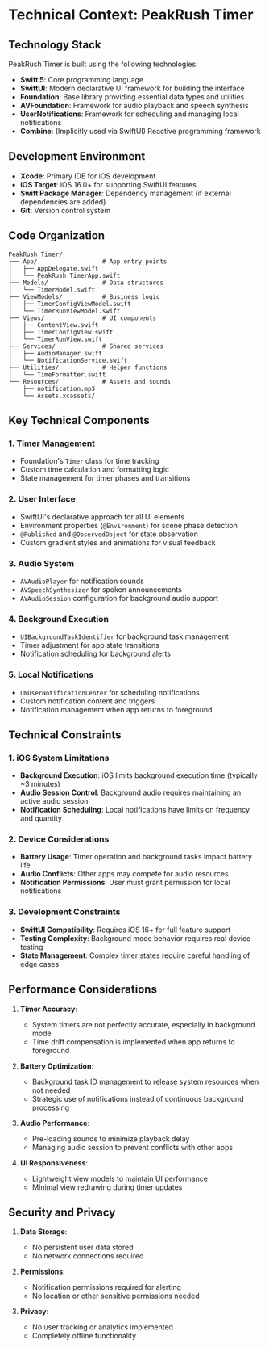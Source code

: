# Technical Context: PeakRush Timer

## Technology Stack

PeakRush Timer is built using the following technologies:

- **Swift 5**: Core programming language
- **SwiftUI**: Modern declarative UI framework for building the interface
- **Foundation**: Base library providing essential data types and utilities
- **AVFoundation**: Framework for audio playback and speech synthesis
- **UserNotifications**: Framework for scheduling and managing local notifications
- **Combine**: (Implicitly used via SwiftUI) Reactive programming framework

## Development Environment

- **Xcode**: Primary IDE for iOS development
- **iOS Target**: iOS 16.0+ for supporting SwiftUI features
- **Swift Package Manager**: Dependency management (if external dependencies are added)
- **Git**: Version control system

## Code Organization

```
PeakRush_Timer/
├── App/                  # App entry points
│   ├── AppDelegate.swift
│   └── PeakRush_TimerApp.swift
├── Models/               # Data structures
│   └── TimerModel.swift
├── ViewModels/           # Business logic
│   ├── TimerConfigViewModel.swift
│   └── TimerRunViewModel.swift
├── Views/                # UI components
│   ├── ContentView.swift
│   ├── TimerConfigView.swift
│   └── TimerRunView.swift
├── Services/             # Shared services
│   ├── AudioManager.swift
│   └── NotificationService.swift
├── Utilities/            # Helper functions
│   └── TimeFormatter.swift
└── Resources/            # Assets and sounds
    ├── notification.mp3
    └── Assets.xcassets/
```

## Key Technical Components

### 1. Timer Management

- Foundation's `Timer` class for time tracking
- Custom time calculation and formatting logic
- State management for timer phases and transitions

### 2. User Interface

- SwiftUI's declarative approach for all UI elements
- Environment properties (`@Environment`) for scene phase detection
- `@Published` and `@ObservedObject` for state observation
- Custom gradient styles and animations for visual feedback

### 3. Audio System

- `AVAudioPlayer` for notification sounds
- `AVSpeechSynthesizer` for spoken announcements
- `AVAudioSession` configuration for background audio support

### 4. Background Execution

- `UIBackgroundTaskIdentifier` for background task management
- Timer adjustment for app state transitions
- Notification scheduling for background alerts

### 5. Local Notifications

- `UNUserNotificationCenter` for scheduling notifications
- Custom notification content and triggers
- Notification management when app returns to foreground

## Technical Constraints

### 1. iOS System Limitations

- **Background Execution**: iOS limits background execution time (typically ~3 minutes)
- **Audio Session Control**: Background audio requires maintaining an active audio session
- **Notification Scheduling**: Local notifications have limits on frequency and quantity

### 2. Device Considerations

- **Battery Usage**: Timer operation and background tasks impact battery life
- **Audio Conflicts**: Other apps may compete for audio resources
- **Notification Permissions**: User must grant permission for local notifications

### 3. Development Constraints

- **SwiftUI Compatibility**: Requires iOS 16+ for full feature support
- **Testing Complexity**: Background mode behavior requires real device testing
- **State Management**: Complex timer states require careful handling of edge cases

## Performance Considerations

1. **Timer Accuracy**:

   - System timers are not perfectly accurate, especially in background mode
   - Time drift compensation is implemented when app returns to foreground

2. **Battery Optimization**:

   - Background task ID management to release system resources when not needed
   - Strategic use of notifications instead of continuous background processing

3. **Audio Performance**:

   - Pre-loading sounds to minimize playback delay
   - Managing audio session to prevent conflicts with other apps

4. **UI Responsiveness**:
   - Lightweight view models to maintain UI performance
   - Minimal view redrawing during timer updates

## Security and Privacy

1. **Data Storage**:

   - No persistent user data stored
   - No network connections required

2. **Permissions**:

   - Notification permissions required for alerting
   - No location or other sensitive permissions needed

3. **Privacy**:
   - No user tracking or analytics implemented
   - Completely offline functionality
